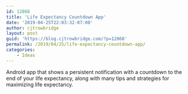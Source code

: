 ```yaml
---
id: 12868
title: 'Life Expectancy Countdown App'
date: '2019-04-25T22:03:32-07:00'
author: cjtrowbridge
layout: post
guid: 'https://blog.cjtrowbridge.com/?p=12868'
permalink: /2019/04/25/life-expectancy-countdown-app/
categories:
    - Ideas
---
```


Android app that shows a persistent notification with a countdown to the end of your life expectancy, along with many tips and strategies for maximizing life expectancy.
